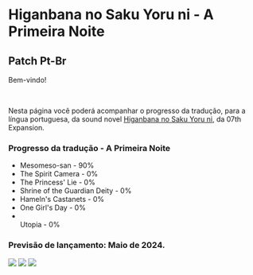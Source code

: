 <h1>Higanbana no Saku Yoru ni - A Primeira Noite</h1>
<h2>Patch Pt-Br</h2>

<p>Bem-vindo!<p/>
<br/>
<p>Nesta página você poderá acompanhar o progresso da tradução, para a língua portuguesa, da sound novel <a href="https://07th-expansion.net/higan_gen" target="_blank">Higanbana no Saku Yoru ni</a>, da 07th Expansion.</p>

<h3>Progresso da tradução - A Primeira Noite</h3>
<ul>
    <li>Mesomeso-san - 90%</li>
    <li>The Spirit Camera - 0%</li>
    <li>The Princess' Lie - 0%</li>
    <li>Shrine of the Guardian Deity - 0%</li>
    <li>Hameln's Castanets - 0%</li>
    <li>One Girl's Day - 0%</li>
    <li></li>Utopia - 0%</li>
</ul>

<h3>Previsão de lançamento: Maio de 2024.</h3>

<img src="https://kikachangames.github.io/kikachangames/hg1.png">
<img src="https://kikachangames.github.io/kikachangames/hg2.png">
<img src="https://kikachangames.github.io/kikachangames/hg3.png">
